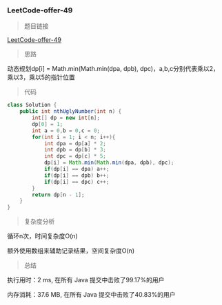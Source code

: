 ### LeetCode-offer-49

> 题目链接

[LeetCode-offer-49](https://leetcode-cn.com/problems/chou-shu-lcof/)

> 思路

动态规划dp[i] = Math.min(Math.min(dpa, dpb), dpc)，a,b,c分别代表乘以2，乘以3，乘以5的指针位置

> 代码

```java
class Solution {
    public int nthUglyNumber(int n) {
        int[] dp = new int[n];
        dp[0] = 1;
        int a = 0,b = 0,c = 0;
        for(int i = 1; i < n; i++){
            int dpa = dp[a] * 2;
            int dpb = dp[b] * 3;
            int dpc = dp[c] * 5;
            dp[i] = Math.min(Math.min(dpa, dpb), dpc);
            if(dp[i] == dpa) a++;
            if(dp[i] == dpb) b++;
            if(dp[i] == dpc) c++;
        }
        return dp[n - 1];
    }
}
```

> 复杂度分析

循环n次，时间复杂度O(n)

额外使用数组来辅助记录结果，空间复杂度O(n)

> 总结

执行用时：2 ms, 在所有 Java 提交中击败了99.17%的用户

内存消耗：37.6 MB, 在所有 Java 提交中击败了40.83%的用户
